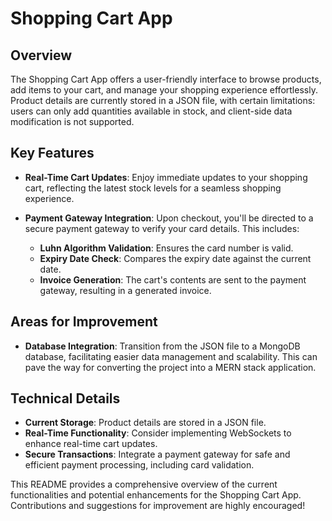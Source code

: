 # Shopping Cart App

## Overview
The Shopping Cart App offers a user-friendly interface to browse products, add items to your cart, and manage your shopping experience effortlessly. Product details are currently stored in a JSON file, with certain limitations: users can only add quantities available in stock, and client-side data modification is not supported.

## Key Features

- **Real-Time Cart Updates**: Enjoy immediate updates to your shopping cart, reflecting the latest stock levels for a seamless shopping experience.

- **Payment Gateway Integration**: Upon checkout, you'll be directed to a secure payment gateway to verify your card details. This includes:
  - **Luhn Algorithm Validation**: Ensures the card number is valid.
  - **Expiry Date Check**: Compares the expiry date against the current date.
  - **Invoice Generation**: The cart's contents are sent to the payment gateway, resulting in a generated invoice.

## Areas for Improvement

- **Database Integration**: Transition from the JSON file to a MongoDB database, facilitating easier data management and scalability. This can pave the way for converting the project into a MERN stack application.

## Technical Details

- **Current Storage**: Product details are stored in a JSON file.
- **Real-Time Functionality**: Consider implementing WebSockets to enhance real-time cart updates.
- **Secure Transactions**: Integrate a payment gateway for safe and efficient payment processing, including card validation.

This README provides a comprehensive overview of the current functionalities and potential enhancements for the Shopping Cart App. Contributions and suggestions for improvement are highly encouraged!
